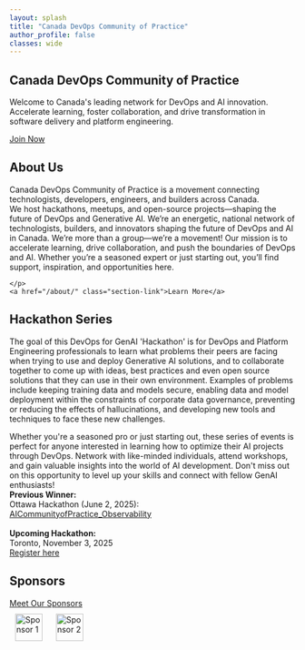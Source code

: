 ```yaml
---
layout: splash
title: "Canada DevOps Community of Practice"
author_profile: false
classes: wide
---
```




<!-- MAIN CONTENT BELOW NAVIGATION -->
<section class="hero">
  <h1>Canada DevOps Community of Practice</h1>
  <p>
    Welcome to Canada's leading network for DevOps and AI innovation.<br>
    Accelerate learning, foster collaboration, and drive transformation in software delivery and platform engineering.
  </p>
  <a href="/join/" class="nav-cta">Join Now</a>
</section>

<section class="main-sections">
  <div class="section-block">
    <h2>About Us</h2>
    <p>
      Canada DevOps Community of Practice is a movement connecting technologists, developers, engineers, and builders across Canada.<br>
      We host hackathons, meetups, and open-source projects—shaping the future of DevOps and Generative AI. We’re an energetic, national network of technologists, builders, and innovators shaping the future of DevOps and AI in Canada.
      We’re more than a group—we’re a movement! Our mission is to accelerate learning, drive collaboration, and push the boundaries of DevOps and AI. Whether you’re a seasoned expert or just starting out, you’ll find support, inspiration, and opportunities here.
      
    </p>
    <a href="/about/" class="section-link">Learn More</a>
  </div>
  <div class="section-block">
    <h2>Hackathon Series</h2>
    <p>
      The goal of this DevOps for GenAI 'Hackathon' is for DevOps and Platform Engineering professionals to learn what problems their peers are facing when trying to use and deploy Generative AI solutions, and to collaborate together to come up with ideas, best practices and even open source solutions that they can use in their own environment. Examples of problems include keeping training data and models secure, enabling data and model deployment within the constraints of corporate data governance, preventing or reducing the effects of hallucinations, and developing new tools and techniques to face these new challenges.<br>

Whether you're a seasoned pro or just starting out, these series of events is perfect for anyone interested in learning how to optimize their AI projects through DevOps. Network with like-minded individuals, attend workshops, and gain valuable insights into the world of AI development. Don't miss out on this opportunity to level up your skills and connect with fellow GenAI enthusiasts!<br>
      <strong><b>Previous Winner</b>:</strong><br>
      Ottawa Hackathon (June 2, 2025):<br>
      <a href="https://github.com/CanadaDevOpsCommunity2025/AICommunityofPractice_Observability">AICommunityofPractice_Observability</a>
      <br><br>
      <strong><b>Upcoming Hackathon:</b></strong><br>
      Toronto, November 3, 2025<br>
      <a href="https://lnkd.in/gTC24_5P">Register here</a>
    </p>
  </div>
  <div class="section-block">
    <h2>Sponsors</h2>
    <a href="/sponsors/" class="section-link">Meet Our Sponsors</a>
    <div style="margin-top:10px;">
      <img src="/assets/sponsor1.png" alt="Sponsor 1" style="height:48px; margin:0 10px;">
      <img src="/assets/sponsor2.png" alt="Sponsor 2" style="height:48px; margin:0 10px;">
    </div>
  </div>
</section>
